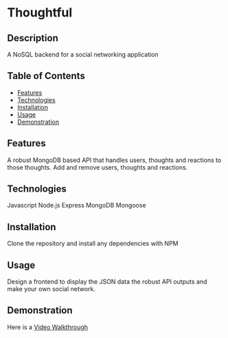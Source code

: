 # Thoughtful

## Description
A NoSQL backend for a social networking application

  ## Table of Contents
* [Features](#features)
* [Technologies](#technologies)
* [Installation](#installation)
* [Usage](#usage)
* [Demonstration](#demonstration)

## Features
A robust MongoDB based API that handles users, thoughts and reactions to those thoughts.
Add and remove users, thoughts and reactions.

## Technologies
Javascript
Node.js
Express
MongoDB
Mongoose

## Installation
Clone the repository and install any dependencies with NPM

## Usage
Design a frontend to display the JSON data the robust API outputs and make your own social network.

## Demonstration
Here is a [Video Walkthrough](https://drive.google.com/file/d/1BZCONF5vmQHLmukJwFCJGgCrEsv_BeIz/view)
